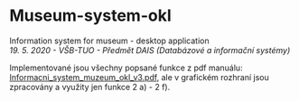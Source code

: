 # Museum-system-okl
Information system for museum - desktop application  
*19. 5. 2020 - VŠB-TUO - Předmět DAIS (Databázové a informační systémy)*  
  
Implementované jsou všechny popsané funkce z pdf manuálu: <a href="https://github.com/VojtechVavra/Museum-system-okl/blob/master/Informacni_system_muzeum_okl_v3.pdf">Informacni_system_muzeum_okl_v3.pdf</a>, ale v grafickém rozhraní jsou zpracovány a využity jen funkce 2 a) - 2 f).  
